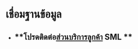 # เชื่อมฐานข้อมูล

  * ## **โปรดติดต่อ[ส่วนบริการลูกค้า](https://www.smlsoft.com/smlprofile.php) SML **

